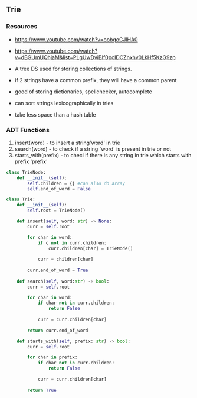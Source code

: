 ## Trie

### Resources
- https://www.youtube.com/watch?v=oobqoCJlHA0
- https://www.youtube.com/watch?v=dBGUmUQhjaM&list=PLgUwDviBIf0pcIDCZnxhv0LkHf5KzG9zp

- A tree DS used for storing collections of strings. 
- if 2 strings have a common prefix, they will have a common parent
- good of storing dictionaries, spellchecker, autocomplete
- can sort strings lexicographically in tries
- take less space than a hash table

### ADT Functions
1. insert(word) - to insert a string'word' in trie
2. search(word) - to check if a string 'word' is present in trie or not
3. starts_with(prefix) - to checl if there is any string in trie which starts with prefix 'prefix'


```Python
class TrieNode:
    def __init__(self):
        self.children = {} #can also do array
        self.end_of_word = False

class Trie:
    def __init__(self):
        self.root = TrieNode()

    def insert(self, word: str) -> None:
        curr = self.root

        for char in word:
            if c not in curr.children:
                curr.children[char] = TrieNode()
            
            curr = children[char]
        
        curr.end_of_word = True
    
    def search(self, word:str) -> bool:
        curr = self.root

        for char in word:
            if char not in curr.children:
                return False
            
            curr = curr.children[char]
        
        return curr.end_of_word

    def starts_with(self, prefix: str) -> bool:
        curr = self.root

        for char in prefix:
            if char not in curr.children:
                return False
            
            curr = curr.children[char]
        
        return True

```